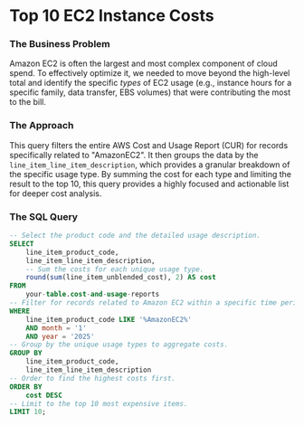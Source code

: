 # Top 10 EC2 Instance Costs

### **The Business Problem**

Amazon EC2 is often the largest and most complex component of cloud spend. To effectively optimize it, we needed to move beyond the high-level total and identify the specific *types* of EC2 usage (e.g., instance hours for a specific family, data transfer, EBS volumes) that were contributing the most to the bill.

### **The Approach**

This query filters the entire AWS Cost and Usage Report (CUR) for records specifically related to "AmazonEC2". It then groups the data by the `line_item_line_item_description`, which provides a granular breakdown of the specific usage type. By summing the cost for each type and limiting the result to the top 10, this query provides a highly focused and actionable list for deeper cost analysis.

### **The SQL Query**

```sql
-- Select the product code and the detailed usage description.
SELECT
    line_item_product_code,
    line_item_line_item_description,
    -- Sum the costs for each unique usage type.
    round(sum(line_item_unblended_cost), 2) AS cost
FROM
    your-table.cost-and-usage-reports
-- Filter for records related to Amazon EC2 within a specific time period.
WHERE
    line_item_product_code LIKE '%AmazonEC2%'
    AND month = '1'
    AND year = '2025'
-- Group by the unique usage types to aggregate costs.
GROUP BY
    line_item_product_code,
    line_item_line_item_description
-- Order to find the highest costs first.
ORDER BY
    cost DESC
-- Limit to the top 10 most expensive items.
LIMIT 10;